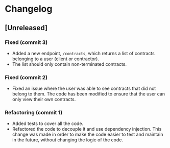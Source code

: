 # Changelog

## [Unreleased]

### Fixed (commit 3)

- Added a new endpoint, `/contracts`, which returns a list of contracts belonging to a user (client or contractor).
- The list should only contain non-terminated contracts.


### Fixed (commit 2)

- Fixed an issue where the user was able to see contracts that did not belong to them. The code has been modified to ensure that the user can only view their own contracts.


### Refactoring (commit 1)

- Added tests to cover all the code.
- Refactored the code to decouple it and use dependency injection. This change was made in order to make the code easier to test and maintain in the future, without changing the logic of the code.

[comment]: <> (I could have further improved the structure of the code by adding additional layers such as a domain layer and presentation layer. However, given the time constraints, I focused on adding tests and refactoring the code to use dependency injection, which will make it easier to maintain and modify in the future without changing the core logic.)
